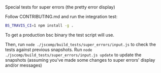 Special tests for super errors (the pretty error display)

Follow CONTRIBUTING.md and run the integration test:

```sh
BS_TRAVIS_CI=1 npm install -g .
```

To get a production bsc binary the test script will use.

Then, run `node ./jscomp/build_tests/super_errors/input.js` to check the tests against previous snapshots.
Run `node ./jscomp/build_tests/super_errors/input.js update` to update the snapshots (assuming you've made some changes to super errors' display and/or messages)